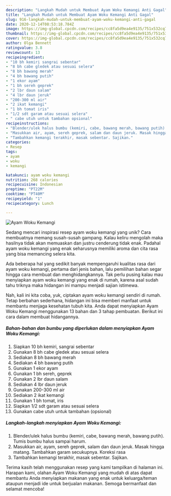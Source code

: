 ```yaml
---
description: "Langkah Mudah untuk Membuat Ayam Woku Kemangi Anti Gagal"
title: "Langkah Mudah untuk Membuat Ayam Woku Kemangi Anti Gagal"
slug: 916-langkah-mudah-untuk-membuat-ayam-woku-kemangi-anti-gagal
date: 2020-12-14T08:53:18.784Z
image: https://img-global.cpcdn.com/recipes/cc8fa5d9ea4e9135/751x532cq70/ayam-woku-kemangi-foto-resep-utama.jpg
thumbnail: https://img-global.cpcdn.com/recipes/cc8fa5d9ea4e9135/751x532cq70/ayam-woku-kemangi-foto-resep-utama.jpg
cover: https://img-global.cpcdn.com/recipes/cc8fa5d9ea4e9135/751x532cq70/ayam-woku-kemangi-foto-resep-utama.jpg
author: Olga Bennett
ratingvalue: 3.8
reviewcount: 13
recipeingredient:
- "10 bh kemiri sangrai sebentar"
- "8 bh cabe gledek atau sesuai selera"
- "8 bh bawang merah"
- "4 bh bawang putih"
- "1 ekor ayam"
- "1 bh sereh geprek"
- "2 lbr daun salam"
- "4 lbr daun jeruk"
- "200-300 ml air"
- "2 ikat kemangi"
- "1 bh tomat iris"
- "1/2 sdt garam atau sesuai selera"
- " cabe utuh untuk tambahan opsional"
recipeinstructions:
- "Blender/ulek halus bumbu (kemiri, cabe, bawang merah, bawang putih). Tumis bumbu halus sampai harum."
- "Masukkan air, ayam, sereh geprek, salam dan daun jeruk. Masak hingga matang. Tambahkan garam secukupnya. Koreksi rasa"
- "Tambahkan kemangi terakhir, masak sebentar. Sajikan."
categories:
- Resep
tags:
- ayam
- woku
- kemangi

katakunci: ayam woku kemangi 
nutrition: 268 calories
recipecuisine: Indonesian
preptime: "PT22M"
cooktime: "PT40M"
recipeyield: "1"
recipecategory: Lunch

---
```



![Ayam Woku Kemangi](https://img-global.cpcdn.com/recipes/cc8fa5d9ea4e9135/751x532cq70/ayam-woku-kemangi-foto-resep-utama.jpg)

Sedang mencari inspirasi resep ayam woku kemangi yang unik? Cara membuatnya memang susah-susah gampang. Kalau keliru mengolah maka hasilnya tidak akan memuaskan dan justru cenderung tidak enak. Padahal ayam woku kemangi yang enak seharusnya memiliki aroma dan cita rasa yang bisa memancing selera kita.



Ada beberapa hal yang sedikit banyak mempengaruhi kualitas rasa dari ayam woku kemangi, pertama dari jenis bahan, lalu pemilihan bahan segar hingga cara membuat dan menghidangkannya. Tak perlu pusing kalau mau menyiapkan ayam woku kemangi yang enak di rumah, karena asal sudah tahu triknya maka hidangan ini mampu menjadi sajian istimewa.


Nah, kali ini kita coba, yuk, ciptakan ayam woku kemangi sendiri di rumah. Tetap berbahan sederhana, hidangan ini bisa memberi manfaat untuk membantu menjaga kesehatan tubuh kita. Anda dapat menyiapkan Ayam Woku Kemangi menggunakan 13 bahan dan 3 tahap pembuatan. Berikut ini cara dalam membuat hidangannya.

<!--inarticleads1-->

##### Bahan-bahan dan bumbu yang diperlukan dalam menyiapkan Ayam Woku Kemangi:

1. Siapkan 10 bh kemiri, sangrai sebentar
1. Gunakan 8 bh cabe gledek atau sesuai selera
1. Sediakan 8 bh bawang merah
1. Sediakan 4 bh bawang putih
1. Gunakan 1 ekor ayam
1. Gunakan 1 bh sereh, geprek
1. Gunakan 2 lbr daun salam
1. Sediakan 4 lbr daun jeruk
1. Gunakan 200-300 ml air
1. Sediakan 2 ikat kemangi
1. Gunakan 1 bh tomat, iris
1. Siapkan 1/2 sdt garam atau sesuai selera
1. Gunakan  cabe utuh untuk tambahan (opsional)




<!--inarticleads2-->

##### Langkah-langkah menyiapkan Ayam Woku Kemangi:

1. Blender/ulek halus bumbu (kemiri, cabe, bawang merah, bawang putih). Tumis bumbu halus sampai harum.
1. Masukkan air, ayam, sereh geprek, salam dan daun jeruk. Masak hingga matang. Tambahkan garam secukupnya. Koreksi rasa
1. Tambahkan kemangi terakhir, masak sebentar. Sajikan.




Terima kasih telah menggunakan resep yang kami tampilkan di halaman ini. Harapan kami, olahan Ayam Woku Kemangi yang mudah di atas dapat membantu Anda menyiapkan makanan yang enak untuk keluarga/teman ataupun menjadi ide untuk berjualan makanan. Semoga bermanfaat dan selamat mencoba!
